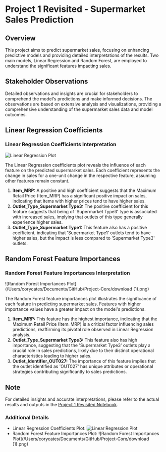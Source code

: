 
# Project 1 Revisited - Supermarket Sales Prediction

## Overview
This project aims to predict supermarket sales, focusing on enhancing predictive models and providing detailed interpretations of the results. Two main models, Linear Regression and Random Forest, are employed to understand the significant features impacting sales.

## Stakeholder Observations
Detailed observations and insights are crucial for stakeholders to comprehend the model's predictions and make informed decisions. The observations are based on extensive analysis and visualizations, providing a comprehensive understanding of the supermarket sales data and model outcomes.



## Linear Regression Coefficients

### Linear Regression Coefficients Interpretation
![Linear Regression Plot](/Users/corycates/Documents/GitHub/Project-Core/download.png)

The Linear Regression coefficients plot reveals the influence of each feature on the predicted supermarket sales. Each coefficient represents the change in sales for a one-unit change in the respective feature, assuming other features remain constant.

1. **Item_MRP:** A positive and high coefficient suggests that the Maximum Retail Price (Item_MRP) has a significant positive impact on sales, indicating that items with higher prices tend to have higher sales.
2. **Outlet_Type_Supermarket Type3:** The positive coefficient for this feature suggests that being of 'Supermarket Type3' type is associated with increased sales, implying that outlets of this type generally experience higher sales.
3. **Outlet_Type_Supermarket Type1:** This feature also has a positive coefficient, indicating that 'Supermarket Type1' outlets tend to have higher sales, but the impact is less compared to 'Supermarket Type3' outlets.


## Random Forest Feature Importances

### Random Forest Feature Importances Interpretation
![Random Forest Importances Plot](/Users/corycates/Documents/GitHub/Project-Core/download (1).png)

The Random Forest feature importances plot illustrates the significance of each feature in predicting supermarket sales. Features with higher importance values have a greater impact on the model's predictions.

1. **Item_MRP:** This feature has the highest importance, indicating that the Maximum Retail Price (Item_MRP) is a critical factor influencing sales predictions, reaffirming its pivotal role observed in Linear Regression analysis.
2. **Outlet_Type_Supermarket Type3:** This feature also has high importance, suggesting that the 'Supermarket Type3' outlets play a crucial role in sales predictions, likely due to their distinct operational characteristics leading to higher sales.
3. **Outlet_Identifier_OUT027:** The importance of this feature implies that the outlet identified as 'OUT027' has unique attributes or operational strategies contributing significantly to sales predictions.


## Note
For detailed insights and accurate interpretations, please refer to the actual results and outputs in the [Project 1 Revisited Notebook](Project_1_Revisited.ipynb).

### Additional Details
- Linear Regression Coefficients Plot: ![Linear Regression Plot](/Users/corycates/Documents/GitHub/Project-Core/download.png)
- Random Forest Feature Importances Plot: ![Random Forest Importances Plot](/Users/corycates/Documents/GitHub/Project-Core/download (1).png)


